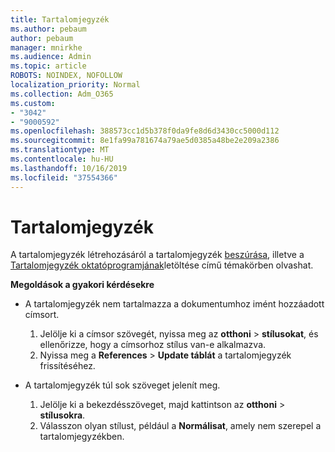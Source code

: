 ```yaml
---
title: Tartalomjegyzék
ms.author: pebaum
author: pebaum
manager: mnirkhe
ms.audience: Admin
ms.topic: article
ROBOTS: NOINDEX, NOFOLLOW
localization_priority: Normal
ms.collection: Adm_O365
ms.custom:
- "3042"
- "9000592"
ms.openlocfilehash: 388573cc1d5b378f0da9fe8d6d3430cc5000d112
ms.sourcegitcommit: 8e1fa99a781674a79ae5d0385a48be2e209a2386
ms.translationtype: MT
ms.contentlocale: hu-HU
ms.lasthandoff: 10/16/2019
ms.locfileid: "37554366"
---
```

# <a name="table-of-contents"></a>Tartalomjegyzék

A tartalomjegyzék létrehozásáról a tartalomjegyzék [beszúrása](https://support.office.com/article/882e8564-0edb-435e-84b5-1d8552ccf0c0), illetve a [Tartalomjegyzék oktatóprogramjának](https://go.microsoft.com/fwlink/?linkid=2065106)letöltése című témakörben olvashat.

**Megoldások a gyakori kérdésekre**

- A tartalomjegyzék nem tartalmazza a dokumentumhoz imént hozzáadott címsort.
  1. Jelölje ki a címsor szövegét, nyissa meg az **otthoni** > **stílusokat**, és ellenőrizze, hogy a címsorhoz stílus van-e alkalmazva.
  2. Nyissa meg a **References** > **Update táblát** a tartalomjegyzék frissítéséhez.

- A tartalomjegyzék túl sok szöveget jelenít meg. 
  1. Jelölje ki a bekezdésszöveget, majd kattintson az **otthoni** > **stílusokra**.
  2. Válasszon olyan stílust, például a **Normálisat**, amely nem szerepel a tartalomjegyzékben.